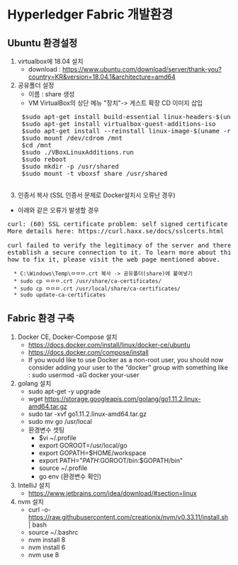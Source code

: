# Hyperledger Fabric 개발환경 

## Ubuntu 환경설정
1. virtualbox에 18.04 설치
    * download : https://www.ubuntu.com/download/server/thank-you?country=KR&version=18.04.1&architecture=amd64
2. 공유폴더 설정
    * 이름 : share 생성
    * VM VirtualBox의 상단 메뉴 "장치"-> 게스트 확장 CD 이미지 삽입 
    <pre>
    $sudo apt-get install build-essential linux-headers-$(uname -r)
    $sudo apt-get install virtualbox-guest-additions-iso
    $sudo apt-get install --reinstall linux-image-$(uname -r)
    $sudo mount /dev/cdrom /mnt
    $cd /mnt
    $sudo ./VBoxLinuxAdditions.run
    $sudo reboot
    $sudo mkdir -p /usr/shared
    $sudo mount -t vboxsf share /usr/shared
    </pre>
3. 인증서 복사 (SSL 인증서 문제로 Docker설치시 오류난 경우)
* 아래와 같은 오류가 발생할 경우
<pre>
curl: (60) SSL certificate problem: self signed certificate in certificate chain
More details here: https://curl.haxx.se/docs/sslcerts.html

curl failed to verify the legitimacy of the server and therefore could not
establish a secure connection to it. To learn more about this situation and
how to fix it, please visit the web page mentioned above.      
</pre>

      * C:\Windows\Temp\ㅁㅁㅁ.crt 복사 -> 공유폴더(share)에 붙여넣기
      * sudo cp ㅁㅁㅁ.crt /usr/share/ca-certificates/
      * sudo cp ㅁㅁㅁ.crt /usr/local/share/ca-certificates/
      * sudo update-ca-certificates

## Fabric 환경 구축
1. Docker CE, Docker-Compose 설치
      * https://docs.docker.com/install/linux/docker-ce/ubuntu
      * https://docs.docker.com/compose/install
      * If you would like to use Docker as a non-root user, you should now consider adding your user to the “docker” group with something like   :  sudo usermod -aG docker your-user
2. golang 설치
      * sudo apt-get -y upgrade
      * wget https://storage.googleapis.com/golang/go1.11.2.linux-amd64.tar.gz
      * sudo tar -xvf go1.11.2.linux-amd64.tar.gz
      * sudo mv go /usr/local
      * 환경변수 셋팅
         * $vi ~/.profile
         * export GOROOT=/usr/local/go
         * export GOPATH=$HOME/workspace
         * export PATH="$PATH:$GOROOT/bin:$GOPATH/bin"
         * source ~/.profile
         * go env (환경변수 확인)
3. IntelliJ 설치
      * https://www.jetbrains.com/idea/download/#section=linux
4. nvm 설치
      * curl -o- https://raw.githubusercontent.com/creationix/nvm/v0.33.11/install.sh | bash
      * source ~/.bashrc
      * nvm install 8
      * nvm install 6
      * nvm use 8
      
